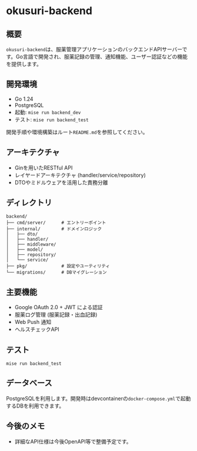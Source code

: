 # okusuri-backend

## 概要

`okusuri-backend`は、服薬管理アプリケーションのバックエンドAPIサーバーです。Go言語で開発され、服薬記録の管理、通知機能、ユーザー認証などの機能を提供します。

## 開発環境

- Go 1.24
- PostgreSQL
- 起動: `mise run backend_dev`
- テスト: `mise run backend_test`

開発手順や環境構築はルート`README.md`を参照してください。

## アーキテクチャ

- Ginを用いたRESTful API
- レイヤードアーキテクチャ (handler/service/repository)
- DTOやミドルウェアを活用した責務分離

## ディレクトリ

```
backend/
├── cmd/server/      # エントリーポイント
├── internal/        # ドメインロジック
│   ├── dto/
│   ├── handler/
│   ├── middleware/
│   ├── model/
│   ├── repository/
│   └── service/
├── pkg/             # 設定やユーティリティ
└── migrations/      # DBマイグレーション
```

## 主要機能

- Google OAuth 2.0 + JWT による認証
- 服薬ログ管理 (服薬記録・出血記録)
- Web Push 通知
- ヘルスチェックAPI

## テスト

```
mise run backend_test
```

## データベース

PostgreSQLを利用します。開発時はdevcontainerの`docker-compose.yml`で起動するDBを利用できます。

## 今後のメモ

- 詳細なAPI仕様は今後OpenAPI等で整備予定です。
